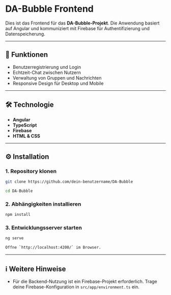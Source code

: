 # DA-Bubble Frontend

Dies ist das Frontend für das **DA-Bubble-Projekt**. Die Anwendung basiert auf Angular und kommuniziert mit Firebase für Authentifizierung und Datenspeicherung.

---

## 🚀 Funktionen

- Benutzerregistrierung und Login
- Echtzeit-Chat zwischen Nutzern
- Verwaltung von Gruppen und Nachrichten
- Responsive Design für Desktop und Mobile

---

## 🛠️ Technologie

- **Angular**
- **TypeScript**
- **Firebase**
- **HTML & CSS**

---

## ⚙️ Installation

### 1. Repository klonen
```bash
git clone https://github.com/dein-benutzername/DA-Bubble
```
```bash
cd DA-Bubble
```

### 2. Abhängigkeiten installieren
```bash
npm install
```

### 3. Entwicklungsserver starten
```bash
ng serve
```
```bash
Öffne `http://localhost:4200/` im Browser.
```
---

## ℹ️ Weitere Hinweise

- Für die Backend-Nutzung ist ein Firebase-Projekt erforderlich. Trage deine Firebase-Konfiguration in `src/app/environment.ts` ein.


